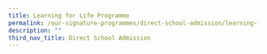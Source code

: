 ```yaml
---
title: Learning for Life Programme
permalink: /our-signature-programmes/direct-school-admission/learning-for-life-programme
description: ""
third_nav_title: Direct School Admission
---
```

